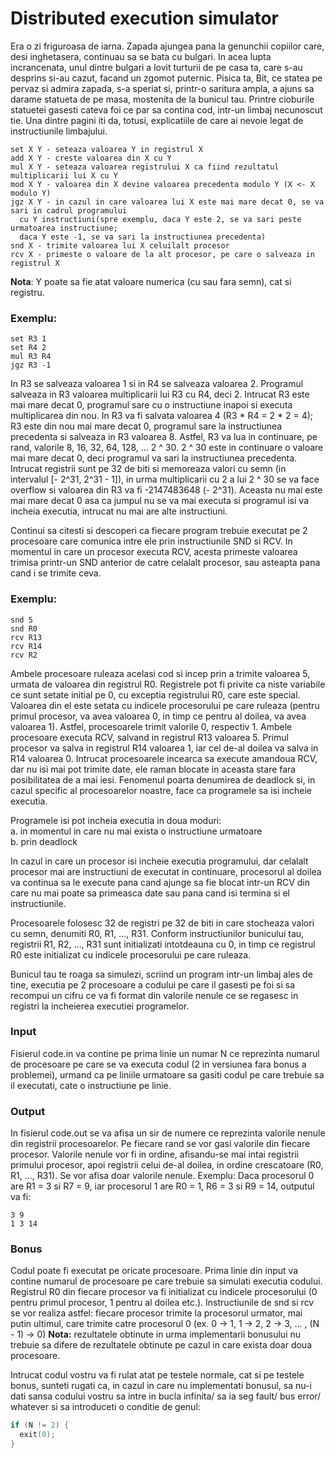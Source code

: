 # Distributed execution simulator

Era o zi friguroasa de iarna. Zapada ajungea pana la genunchii copiilor care, desi inghetasera, continuau sa se bata cu bulgari. In acea lupta incrancenata, unul dintre bulgari a lovit turturii de pe casa ta, care s-au desprins si-au cazut, facand un zgomot puternic. Pisica ta, Bit, ce statea pe pervaz si admira zapada, s-a speriat si, printr-o saritura ampla, a ajuns sa darame statueta de pe masa, mostenita de la bunicul tau. Printre cioburile statuetei gasesti cateva foi ce par sa contina cod, intr-un limbaj necunoscut tie. Una dintre pagini iti da, totusi, explicatiile de care ai nevoie legat de instructiunile limbajului. 

```
set X Y - seteaza valoarea Y in registrul X
add X Y - creste valoarea din X cu Y
mul X Y - seteaza valoarea registrului X ca fiind rezultatul multiplicarii lui X cu Y
mod X Y - valoarea din X devine valoarea precedenta modulo Y (X <- X modulo Y)
jgz X Y - in cazul in care valoarea lui X este mai mare decat 0, se va sari in cadrul programului
  cu Y instructiuni(spre exemplu, daca Y este 2, se va sari peste urmatoarea instructiune; 
  daca Y este -1, se va sari la instructiunea precedenta)
snd X - trimite valoarea lui X celuilalt procesor
rcv X - primeste o valoare de la alt procesor, pe care o salveaza in registrul X
```
**Nota**: Y poate sa fie atat valoare numerica (cu sau fara semn), cat si registru.

### Exemplu:
```
set R3 1
set R4 2
mul R3 R4
jgz R3 -1
```
In R3 se salveaza valoarea 1 si in R4 se salveaza valoarea 2. Programul salveaza in R3 valoarea multiplicarii lui R3 cu R4, deci 2. Intrucat R3 este mai mare decat 0, programul sare cu o instructiune inapoi si executa multiplicarea din nou. In R3 va fi salvata valoarea 4 (R3 * R4 = 2 * 2 = 4); R3 este din nou mai mare decat 0, programul sare la instructiunea precedenta si salveaza in R3 valoarea 8. Astfel, R3 va lua in continuare, pe rand, valorile 8, 16, 32, 64, 128, … 2 ^ 30. 
2 ^ 30 este in continuare o valoare mai mare decat 0, deci programul va sari la instructiunea precedenta. Intrucat registrii sunt pe 32 de biti si memoreaza valori cu semn (in intervalul [- 2^31, 2^31 - 1]), in urma multiplicarii cu 2 a lui 2 ^ 30 se va face overflow si valoarea din R3 va fi -2147483648 (- 2^31). Aceasta nu mai este mai mare decat 0 asa ca jumpul nu se va mai executa si programul isi va incheia executia, intrucat nu mai are alte instructiuni.

Continui sa citesti si descoperi ca fiecare program trebuie executat pe 2 procesoare care comunica intre ele prin instructiunile SND si RCV. In momentul in care un procesor executa RCV, acesta primeste valoarea trimisa printr-un SND anterior de catre celalalt procesor, sau asteapta pana cand i se trimite ceva.

### Exemplu:
```
snd 5
snd R0
rcv R13
rcv R14
rcv R2
```
Ambele procesoare ruleaza acelasi cod si incep prin a trimite valoarea 5, urmata de valoarea din registrul R0. Registrele pot fi privite ca niste variabile ce sunt setate initial pe 0, cu exceptia registrului R0, care este special. Valoarea din el este setata cu indicele procesorului pe care ruleaza (pentru primul procesor, va avea valoarea 0, in timp ce pentru al doilea, va avea valoarea 1). Astfel, procesoarele trimit valorile 0, respectiv 1. 
Ambele procesoare executa RCV, salvand in registrul R13 valoarea 5. Primul procesor va salva in registrul R14 valoarea 1, iar cel de-al doilea va salva in R14 valoarea 0. Intrucat procesoarele incearca sa execute amandoua RCV, dar nu isi mai pot trimite date, ele raman blocate in aceasta stare fara posibilitatea de a mai iesi. Fenomenul poarta denumirea de deadlock si, in cazul specific al procesoarelor noastre, face ca programele sa isi incheie executia.

Programele isi pot incheia executia in doua moduri:  
a. in momentul in care nu mai exista o instructiune urmatoare  
b. prin deadlock

In cazul in care un procesor isi incheie executia programului, dar celalalt procesor mai are instructiuni de executat in continuare, procesorul al doilea va continua sa le execute pana cand ajunge sa fie blocat intr-un RCV din care nu mai poate sa primeasca date sau pana cand isi termina si el instructiunile.

Procesoarele folosesc 32 de registri pe 32 de biti in care stocheaza valori cu semn, denumiti R0, R1, …, R31. Conform instructiunilor bunicului tau, registrii R1, R2, …, R31 sunt initializati intotdeauna cu 0, in timp ce registrul R0 este initializat cu indicele procesorului pe care ruleaza.

Bunicul tau te roaga sa simulezi, scriind un program intr-un limbaj ales de tine, executia pe 2 procesoare a codului pe care il gasesti pe foi si sa recompui un cifru ce va fi format din valorile nenule ce se regasesc in registri la incheierea executiei programelor.

### Input
Fisierul code.in va contine pe prima linie un numar N ce reprezinta numarul de procesoare pe care se va executa codul (2 in versiunea fara bonus a problemei), urmand ca pe liniile urmatoare sa gasiti codul pe care trebuie sa il executati, cate o instructiune pe linie.

### Output
In fisierul code.out se va afisa un sir de numere ce reprezinta valorile nenule din registrii procesoarelor. Pe fiecare rand se vor gasi valorile din fiecare procesor. Valorile nenule vor fi in ordine, afisandu-se mai intai registrii primului procesor, apoi registrii celui de-al doilea, in ordine crescatoare (R0, R1, …, R31). Se vor afisa doar valorile nenule.
Exemplu:
Daca procesorul 0 are R1 = 3 si R7 = 9, iar procesorul 1 are R0 = 1, R6 = 3 si R9 = 14, outputul va fi:
```
3 9
1 3 14
```

### Bonus
Codul poate fi executat pe oricate procesoare. Prima linie din input va contine numarul de procesoare pe care trebuie sa simulati executia codului.
Registrul R0 din fiecare procesor va fi initializat cu indicele procesorului (0 pentru primul procesor, 1 pentru al doilea etc.). Instructiunile de snd si rcv se vor realiza astfel:
fiecare procesor trimite la procesorul urmator, mai putin ultimul, care trimite catre procesorul 0 (ex. 0 -> 1, 1 -> 2, 2 -> 3, … , (N - 1) -> 0)
**Nota:** rezultatele obtinute in urma implementarii bonusului nu trebuie sa difere de rezultatele obtinute pe cazul in care exista doar doua procesoare.

Intrucat codul vostru va fi rulat atat pe testele normale, cat si pe testele bonus, sunteti rugati ca, in cazul in care nu implementati bonusul, sa nu-i dati sansa codului vostru sa intre in bucla infinita/ sa ia seg fault/ bus error/ whatever si sa introduceti o conditie de genul:
```c
if (N != 2) {
  exit(0);
}
``` 
